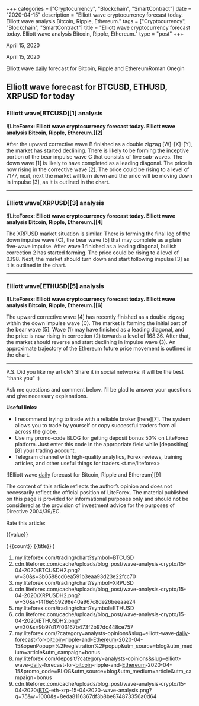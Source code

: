 +++
categories = ["Cryptocurrency", "Blockchain", "SmartContract"]
date = "2020-04-15"
description = "Elliott wave cryptocurrency forecast today. Elliott wave analysis Bitcoin, Ripple, Ethereum."
tags = ["Cryptocurrency", "Blockchain", "SmartContract"]
title = "Elliott wave cryptocurrency forecast today. Elliott wave analysis Bitcoin, Ripple, Ethereum."
type = "post"
+++

April 15, 2020

April 15, 2020

Elliott wave [daily](https://www.fintecher.org/2020/03/03/forex-trading-daily-strategy/) forecast for Bitcoin, Ripple and EthereumRoman Onegin

## Elliott wave forecast for BTCUSD, ETHUSD, XRPUSD for today

###  **Elliott wave[BTCUSD][1] analysis**

 **![LiteForex: Elliott wave cryptocurrency forecast today. Elliott wave
analysis Bitcoin, Ripple, Ethereum.][2]**

After the upward corrective wave B finished as a double zigzag
[W]-[X]-[Y], the market has started declining. There is likely to be
forming the inceptive portion of the bear impulse wave C that consists
of five sub-waves. The down wave [1] is likely to have completed as a
leading diagonal. The price is now rising in the corrective wave [2].
The price could be rising to a level of 7177, next, next the market will
turn down and the price will be moving down in impulse [3], as it is
outlined in the chart.

* * *

###  **Elliott wave[XRPUSD][3] analysis**

 **![LiteForex: Elliott wave cryptocurrency forecast today. Elliott wave
analysis Bitcoin, Ripple, Ethereum.][4]**

The XRPUSD market situation is similar. There is forming the final leg
of the down impulse wave (C), the bear wave [5] that may complete as a
plain five-wave impulse. After wave 1 finished as a leading diagonal,
bullish correction 2 has started forming. The price could be rising to a
level of 0.198. Next, the market should turn down and start following
impulse [3] as it is outlined in the chart.

* * *

###  **Elliott wave[ETHUSD][5] analysis**

 **![LiteForex: Elliott wave cryptocurrency forecast today. Elliott wave
analysis Bitcoin, Ripple, Ethereum.][6]**

The upward corrective wave [4] has recently finished as a double zigzag
within the down impulse wave (C). The market is forming the initial part
of the bear wave [5]. Wave (1) may have finished as a leading diagonal,
and the price is now rising in correction (2) towards a level of 168.36.
After that, the market should reverse and start declining in impulse
wave (3). An approximate trajectory of the Ethereum future price
movement is outlined in the chart.



* * *

P.S. Did you like my article? Share it in social networks: it will be
the best “thank you" :)

Ask me questions and comment below. I’ll be glad to answer your
questions and give necessary explanations.

 **Useful links:**

  * I recommend trying to trade with a reliable broker [here][7]. The system allows you to trade by yourself or copy successful traders from all across the globe.
  * Use my promo-code BLOG for getting deposit bonus 50% on LiteForex platform. Just enter this code in the appropriate field while [depositing][8] your trading account.
  * Telegram channel with high-quality analytics, Forex reviews, training articles, and other useful things for traders <t.me/liteforex>

![Elliott wave [daily](https://www.fintecher.org/2020/03/03/forex-trading-daily-strategy/) forecast for Bitcoin, Ripple and Ethereum][9]

The content of this article reflects the author’s opinion and does not
necessarily reflect the official position of LiteForex. The material
published on this page is provided for informational purposes only and
should not be considered as the provision of investment advice for the
purposes of Directive 2004/39/EC.

Rate this article:

{{value}}

( {{count}} {{title}} )

   1. my.liteforex.com/trading/chart?symbol=BTCUSD
   2. cdn.liteforex.com/cache/uploads/blog_post/wave-analysis-crypto/15-04-2020/BTCUSDH2.png?w=30&s=3b6588cd6ea591b3eaa93d23e22fcc70
   3. my.liteforex.com/trading/chart?symbol=XRPUSD
   4. cdn.liteforex.com/cache/uploads/blog_post/wave-analysis-crypto/15-04-2020/XRPUSDH2.png?w=30&s=f4f6e559298e40a967c8de26beeaae24
   5. my.liteforex.com/trading/chart?symbol=ETHUSD
   6. cdn.liteforex.com/cache/uploads/blog_post/wave-analysis-crypto/15-04-2020/ETHUSDH2.png?w=30&s=9b97d17f03167b473f2b97dc448ce757
   7. my.liteforex.com/?category=analysts-opinions&slug=elliott-wave-[daily](https://www.fintecher.org/2020/03/03/forex-trading-daily-strategy/)-forecast-for-[bitcoin](https://www.letsplayfx.com/blog/forex-for-bitcoin/)-ripple-and-[Ethereum](https://www.playgroundfx.com/blog/the-creator-of-ethereum/)-2020-04-15&openPopup=%2Fregistration%2Fpopup&utm_source=blog&utm_medium=article&utm_campaign=bonus
   8. my.liteforex.com/deposit/?category=analysts-opinions&slug=elliott-wave-[daily](https://www.fintecher.org/2020/03/03/forex-trading-daily-strategy/)-forecast-for-[bitcoin](https://www.letsplayfx.com/blog/forex-for-bitcoin/)-ripple-and-[Ethereum](https://www.playgroundfx.com/blog/the-creator-of-ethereum/)-2020-04-15&promo_code=BLOG&utm_source=blog&utm_medium=article&utm_campaign=bonus
   9. cdn.liteforex.com/cache/uploads/blog_post/wave-analysis-crypto/15-04-2020/[BTC](https://www.playgroundfx.com/blog/who-is-the-creator-of-bitcoin/)-eth-xrp-15-04-2020-wave-analysis.png?q=75&w=1000&s=8eda8116367df3b8be874873356a0d64